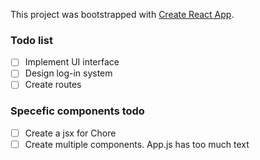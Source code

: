 This project was bootstrapped with [Create React App](https://github.com/facebook/create-react-app).

### Todo list

- [ ] Implement UI interface
- [ ] Design log-in system
- [ ] Create routes

### Specefic components todo

- [ ] Create a jsx for Chore
- [ ] Create multiple components. App.js has too much text
